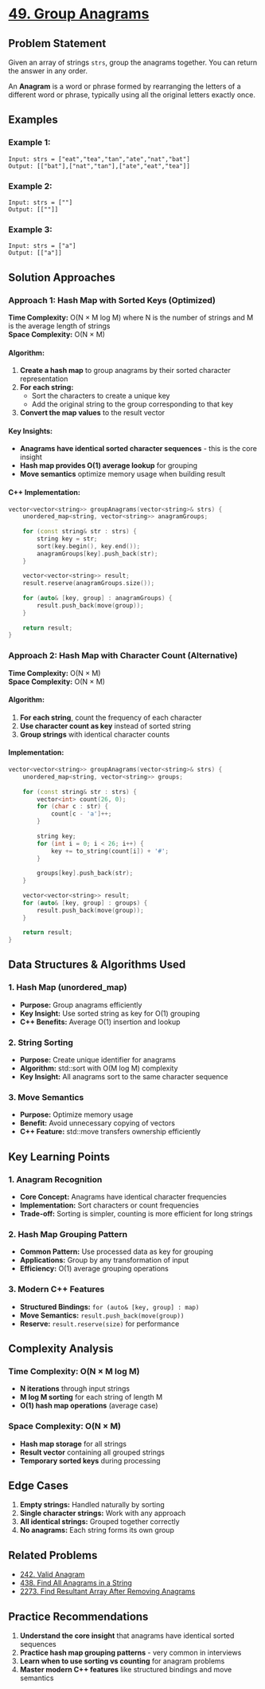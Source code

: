 # [49. Group Anagrams](https://leetcode.com/problems/group-anagrams/)

## Problem Statement
Given an array of strings `strs`, group the anagrams together. You can return the answer in any order.

An **Anagram** is a word or phrase formed by rearranging the letters of a different word or phrase, typically using all the original letters exactly once.

## Examples

### Example 1:
```
Input: strs = ["eat","tea","tan","ate","nat","bat"]
Output: [["bat"],["nat","tan"],["ate","eat","tea"]]
```

### Example 2:
```
Input: strs = [""]
Output: [[""]]
```

### Example 3:
```
Input: strs = ["a"]
Output: [["a"]]
```

## Solution Approaches

### Approach 1: Hash Map with Sorted Keys (Optimized)
**Time Complexity:** O(N × M log M) where N is the number of strings and M is the average length of strings  
**Space Complexity:** O(N × M)

#### Algorithm:
1. **Create a hash map** to group anagrams by their sorted character representation
2. **For each string:**
   - Sort the characters to create a unique key
   - Add the original string to the group corresponding to that key
3. **Convert the map values** to the result vector

#### Key Insights:
- **Anagrams have identical sorted character sequences** - this is the core insight
- **Hash map provides O(1) average lookup** for grouping
- **Move semantics** optimize memory usage when building result

#### C++ Implementation:
```cpp
vector<vector<string>> groupAnagrams(vector<string>& strs) {
    unordered_map<string, vector<string>> anagramGroups;
    
    for (const string& str : strs) {
        string key = str;
        sort(key.begin(), key.end());
        anagramGroups[key].push_back(str);
    }
    
    vector<vector<string>> result;
    result.reserve(anagramGroups.size());
    
    for (auto& [key, group] : anagramGroups) {
        result.push_back(move(group));
    }
    
    return result;
}
```

### Approach 2: Hash Map with Character Count (Alternative)
**Time Complexity:** O(N × M)  
**Space Complexity:** O(N × M)

#### Algorithm:
1. **For each string**, count the frequency of each character
2. **Use character count as key** instead of sorted string
3. **Group strings** with identical character counts

#### Implementation:
```cpp
vector<vector<string>> groupAnagrams(vector<string>& strs) {
    unordered_map<string, vector<string>> groups;
    
    for (const string& str : strs) {
        vector<int> count(26, 0);
        for (char c : str) {
            count[c - 'a']++;
        }
        
        string key;
        for (int i = 0; i < 26; i++) {
            key += to_string(count[i]) + '#';
        }
        
        groups[key].push_back(str);
    }
    
    vector<vector<string>> result;
    for (auto& [key, group] : groups) {
        result.push_back(move(group));
    }
    
    return result;
}
```

## Data Structures & Algorithms Used

### 1. Hash Map (unordered_map)
- **Purpose:** Group anagrams efficiently
- **Key Insight:** Use sorted string as key for O(1) grouping
- **C++ Benefits:** Average O(1) insertion and lookup

### 2. String Sorting
- **Purpose:** Create unique identifier for anagrams
- **Algorithm:** std::sort with O(M log M) complexity
- **Key Insight:** All anagrams sort to the same character sequence

### 3. Move Semantics
- **Purpose:** Optimize memory usage
- **Benefit:** Avoid unnecessary copying of vectors
- **C++ Feature:** std::move transfers ownership efficiently

## Key Learning Points

### 1. Anagram Recognition
- **Core Concept:** Anagrams have identical character frequencies
- **Implementation:** Sort characters or count frequencies
- **Trade-off:** Sorting is simpler, counting is more efficient for long strings

### 2. Hash Map Grouping Pattern
- **Common Pattern:** Use processed data as key for grouping
- **Applications:** Group by any transformation of input
- **Efficiency:** O(1) average grouping operations

### 3. Modern C++ Features
- **Structured Bindings:** `for (auto& [key, group] : map)`
- **Move Semantics:** `result.push_back(move(group))`
- **Reserve:** `result.reserve(size)` for performance

## Complexity Analysis

### Time Complexity: O(N × M log M)
- **N iterations** through input strings
- **M log M sorting** for each string of length M
- **O(1) hash map operations** (average case)

### Space Complexity: O(N × M)
- **Hash map storage** for all strings
- **Result vector** containing all grouped strings
- **Temporary sorted keys** during processing

## Edge Cases
1. **Empty strings:** Handled naturally by sorting
2. **Single character strings:** Work with any approach
3. **All identical strings:** Grouped together correctly
4. **No anagrams:** Each string forms its own group

## Related Problems
- [242. Valid Anagram](https://leetcode.com/problems/valid-anagram/)
- [438. Find All Anagrams in a String](https://leetcode.com/problems/find-all-anagrams-in-a-string/)
- [2273. Find Resultant Array After Removing Anagrams](https://leetcode.com/problems/find-resultant-array-after-removing-anagrams/)

## Practice Recommendations
1. **Understand the core insight** that anagrams have identical sorted sequences
2. **Practice hash map grouping patterns** - very common in interviews
3. **Learn when to use sorting vs counting** for anagram problems
4. **Master modern C++ features** like structured bindings and move semantics
